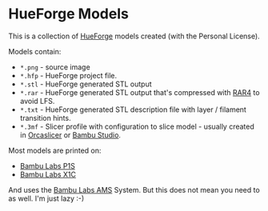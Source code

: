 # HueForge Models

This is a collection of [HueForge](https://shop.thehueforge.com/collections/hueforge) models created (with the Personal License).

Models contain:

* `*.png` - source image
* `*.hfp` - HueForge project file.
* `*.stl` - HueForge generated STL output
* `*.rar` - HueForge generated STL output that's compressed with [RAR4](https://www.win-rar.com/download.html?&L=0) to avoid LFS.
* `*.txt` - HueForge generated STL description file with layer / filament transition hints.
* `*.3mf` - Slicer profile with configuration to slice model - usually created in [Orcaslicer](https://github.com/SoftFever/OrcaSlicer) or [Bambu Studio](https://github.com/bambulab/BambuStudio).

Most models are printed on:

* [Bambu Labs P1S](https://bambulab.com/en-au/p1)
* [Bambu Labs X1C](https://bambulab.com/en-au/x1)

And uses the [Bambu Labs AMS](https://au.store.bambulab.com/products/ams-multicolor-printing) System. But this does not mean you need to as well. I'm just lazy :-)
